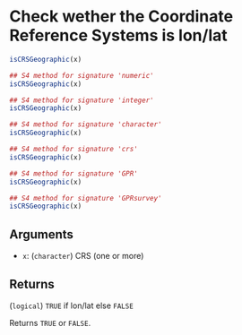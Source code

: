 # Check wether the Coordinate Reference Systems is lon/lat

```r
isCRSGeographic(x)

## S4 method for signature 'numeric'
isCRSGeographic(x)

## S4 method for signature 'integer'
isCRSGeographic(x)

## S4 method for signature 'character'
isCRSGeographic(x)

## S4 method for signature 'crs'
isCRSGeographic(x)

## S4 method for signature 'GPR'
isCRSGeographic(x)

## S4 method for signature 'GPRsurvey'
isCRSGeographic(x)
```

## Arguments

- `x`: (`character`) CRS (one or more)

## Returns

(`logical`) `TRUE` if lon/lat else `FALSE`

Returns `TRUE` or `FALSE`.